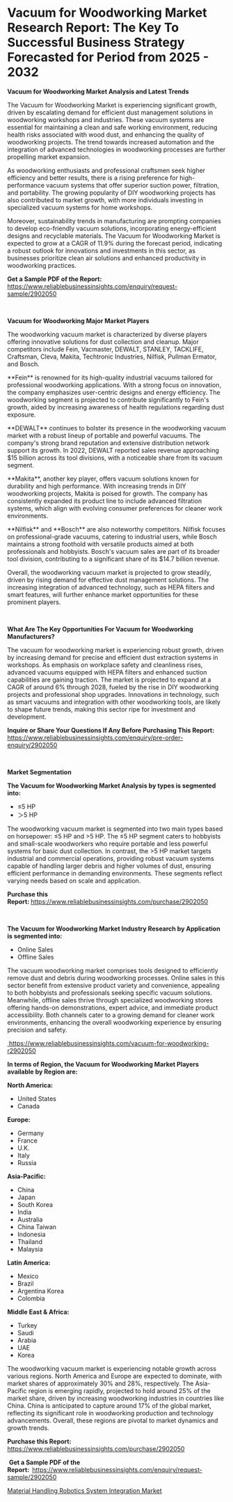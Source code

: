 <p><h1>Vacuum for Woodworking Market Research Report: The Key To Successful Business Strategy Forecasted for Period from 2025 - 2032</h1></p><p><strong>Vacuum for Woodworking Market Analysis and Latest Trends</strong></p>
<p><p>The Vacuum for Woodworking Market is experiencing significant growth, driven by escalating demand for efficient dust management solutions in woodworking workshops and industries. These vacuum systems are essential for maintaining a clean and safe working environment, reducing health risks associated with wood dust, and enhancing the quality of woodworking projects. The trend towards increased automation and the integration of advanced technologies in woodworking processes are further propelling market expansion.</p><p>As woodworking enthusiasts and professional craftsmen seek higher efficiency and better results, there is a rising preference for high-performance vacuum systems that offer superior suction power, filtration, and portability. The growing popularity of DIY woodworking projects has also contributed to market growth, with more individuals investing in specialized vacuum systems for home workshops.</p><p>Moreover, sustainability trends in manufacturing are prompting companies to develop eco-friendly vacuum solutions, incorporating energy-efficient designs and recyclable materials. The Vacuum for Woodworking Market is expected to grow at a CAGR of 11.9% during the forecast period, indicating a robust outlook for innovations and investments in this sector, as businesses prioritize clean air solutions and enhanced productivity in woodworking practices.</p></p>
<p><strong>Get a Sample PDF of the Report:&nbsp;</strong> <a href="https://www.reliablebusinessinsights.com/enquiry/request-sample/2902050?utm_campaign=2268&utm_medium=2&utm_source=Github&utm_content=ia&utm_term=11032025&utm_id=vacuum-for-woodworking">https://www.reliablebusinessinsights.com/enquiry/request-sample/2902050</a></p>
<p>&nbsp;</p>
<p><strong>Vacuum for Woodworking Major Market Players</strong></p>
<p><p>The woodworking vacuum market is characterized by diverse players offering innovative solutions for dust collection and cleanup. Major competitors include Fein, Vacmaster, DEWALT, STANLEY, TACKLIFE, Craftsman, Cleva, Makita, Techtronic Industries, Nilfisk, Pullman Ermator, and Bosch.</p><p>**Fein** is renowned for its high-quality industrial vacuums tailored for professional woodworking applications. With a strong focus on innovation, the company emphasizes user-centric designs and energy efficiency. The woodworking segment is projected to contribute significantly to Fein's growth, aided by increasing awareness of health regulations regarding dust exposure.</p><p>**DEWALT** continues to bolster its presence in the woodworking vacuum market with a robust lineup of portable and powerful vacuums. The company's strong brand reputation and extensive distribution network support its growth. In 2022, DEWALT reported sales revenue approaching $15 billion across its tool divisions, with a noticeable share from its vacuum segment.</p><p>**Makita**, another key player, offers vacuum solutions known for durability and high performance. With increasing trends in DIY woodworking projects, Makita is poised for growth. The company has consistently expanded its product line to include advanced filtration systems, which align with evolving consumer preferences for cleaner work environments.</p><p>**Nilfisk** and **Bosch** are also noteworthy competitors. Nilfisk focuses on professional-grade vacuums, catering to industrial users, while Bosch maintains a strong foothold with versatile products aimed at both professionals and hobbyists. Bosch's vacuum sales are part of its broader tool division, contributing to a significant share of its $14.7 billion revenue.</p><p>Overall, the woodworking vacuum market is projected to grow steadily, driven by rising demand for effective dust management solutions. The increasing integration of advanced technology, such as HEPA filters and smart features, will further enhance market opportunities for these prominent players.</p></p>
<p>&nbsp;</p>
<p><strong>What Are The Key Opportunities For Vacuum for Woodworking Manufacturers?</strong></p>
<p><p>The vacuum for woodworking market is experiencing robust growth, driven by increasing demand for precise and efficient dust extraction systems in workshops. As emphasis on workplace safety and cleanliness rises, advanced vacuums equipped with HEPA filters and enhanced suction capabilities are gaining traction. The market is projected to expand at a CAGR of around 6% through 2028, fueled by the rise in DIY woodworking projects and professional shop upgrades. Innovations in technology, such as smart vacuums and integration with other woodworking tools, are likely to shape future trends, making this sector ripe for investment and development.</p></p>
<p><strong>Inquire or Share Your Questions If Any Before Purchasing This Report:</strong> <a href="https://www.reliablebusinessinsights.com/enquiry/pre-order-enquiry/2902050?utm_campaign=2268&utm_medium=2&utm_source=Github&utm_content=ia&utm_term=11032025&utm_id=vacuum-for-woodworking">https://www.reliablebusinessinsights.com/enquiry/pre-order-enquiry/2902050</a></p>
<p>&nbsp;</p>
<p><strong>Market Segmentation</strong></p>
<p><strong>The Vacuum for Woodworking Market Analysis by types is segmented into:</strong></p>
<p><ul><li>≤5 HP</li><li>＞5 HP</li></ul></p>
<p><p>The woodworking vacuum market is segmented into two main types based on horsepower: ≤5 HP and >5 HP. The ≤5 HP segment caters to hobbyists and small-scale woodworkers who require portable and less powerful systems for basic dust collection. In contrast, the >5 HP market targets industrial and commercial operations, providing robust vacuum systems capable of handling larger debris and higher volumes of dust, ensuring efficient performance in demanding environments. These segments reflect varying needs based on scale and application.</p></p>
<p><strong>Purchase this Report:&nbsp;</strong><a href="https://www.reliablebusinessinsights.com/purchase/2902050?utm_campaign=2268&utm_medium=2&utm_source=Github&utm_content=ia&utm_term=11032025&utm_id=vacuum-for-woodworking">https://www.reliablebusinessinsights.com/purchase/2902050</a></p>
<p>&nbsp;</p>
<p><strong>The Vacuum for Woodworking Market Industry Research by Application is segmented into:</strong></p>
<p><ul><li>Online Sales</li><li>Offline Sales</li></ul></p>
<p><p>The vacuum woodworking market comprises tools designed to efficiently remove dust and debris during woodworking processes. Online sales in this sector benefit from extensive product variety and convenience, appealing to both hobbyists and professionals seeking specific vacuum solutions. Meanwhile, offline sales thrive through specialized woodworking stores offering hands-on demonstrations, expert advice, and immediate product accessibility. Both channels cater to a growing demand for cleaner work environments, enhancing the overall woodworking experience by ensuring precision and safety.</p></p>
<p><a href="https://www.reliablebusinessinsights.com/vacuum-for-woodworking-r2902050?utm_campaign=2268&utm_medium=2&utm_source=Github&utm_content=ia&utm_term=11032025&utm_id=vacuum-for-woodworking">&nbsp;https://www.reliablebusinessinsights.com/vacuum-for-woodworking-r2902050</a></p>
<p><strong>In terms of Region, the Vacuum for Woodworking Market Players available by Region are:</strong></p>
<p>
    <p> <strong> North America: </strong>
        <ul>
            <li>United States</li>
            <li>Canada</li>
        </ul>
        </p> 
    <p> <strong> Europe: </strong>
        <ul>
            <li>Germany</li>
            <li>France</li>
            <li>U.K.</li>
            <li>Italy</li>
            <li>Russia</li>
        </ul>
        </p> 
    <p> <strong> Asia-Pacific: </strong>
        <ul>
            <li>China</li>
            <li>Japan</li>
            <li>South Korea</li>
            <li>India</li>
            <li>Australia</li>
            <li>China Taiwan</li>
            <li>Indonesia</li>
            <li>Thailand</li>
            <li>Malaysia</li>
        </ul>
        </p> 
    <p> <strong> Latin America: </strong>
        <ul>
            <li>Mexico</li>
            <li>Brazil</li>
            <li>Argentina Korea</li>
            <li>Colombia</li>
        </ul>
        </p> 
    <p> <strong> Middle East & Africa: </strong>
        <ul>
            <li>Turkey</li>
            <li>Saudi</li>
            <li>Arabia</li>
            <li>UAE</li>
            <li>Korea</li>
        </ul>
    </p>
    </p>
<p><p>The woodworking vacuum market is experiencing notable growth across various regions. North America and Europe are expected to dominate, with market shares of approximately 30% and 28%, respectively. The Asia-Pacific region is emerging rapidly, projected to hold around 25% of the market share, driven by increasing woodworking industries in countries like China. China is anticipated to capture around 17% of the global market, reflecting its significant role in woodworking production and technology advancements. Overall, these regions are pivotal to market dynamics and growth trends.</p></p>
<p><strong>Purchase this Report: </strong><a href="https://www.reliablebusinessinsights.com/purchase/2902050?utm_campaign=2268&utm_medium=2&utm_source=Github&utm_content=ia&utm_term=11032025&utm_id=vacuum-for-woodworking">https://www.reliablebusinessinsights.com/purchase/2902050</a></p>
<p>&nbsp;<strong>Get a Sample PDF of the Report:&nbsp;&nbsp;</strong><a href="https://www.reliablebusinessinsights.com/enquiry/request-sample/2902050?utm_campaign=2268&utm_medium=2&utm_source=Github&utm_content=ia&utm_term=11032025&utm_id=vacuum-for-woodworking">https://www.reliablebusinessinsights.com/enquiry/request-sample/2902050</a></p>
<p><strong></strong></p>
<p><p><a href="https://github.com/chlihakwatsi/Market-Research-Report-List-1/blob/main/material-handling-robotics-system-integration-market.md?utm_campaign=2268&utm_medium=2&utm_source=Github&utm_content=ia&utm_term=11032025&utm_id=vacuum-for-woodworking">Material Handling Robotics System Integration Market</a></p></p>